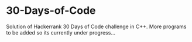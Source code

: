 # 30-Days-of-Code
Solution of Hackerrank 30 Days of Code challenge in C++.
More programs to be added so its currently under progress...

